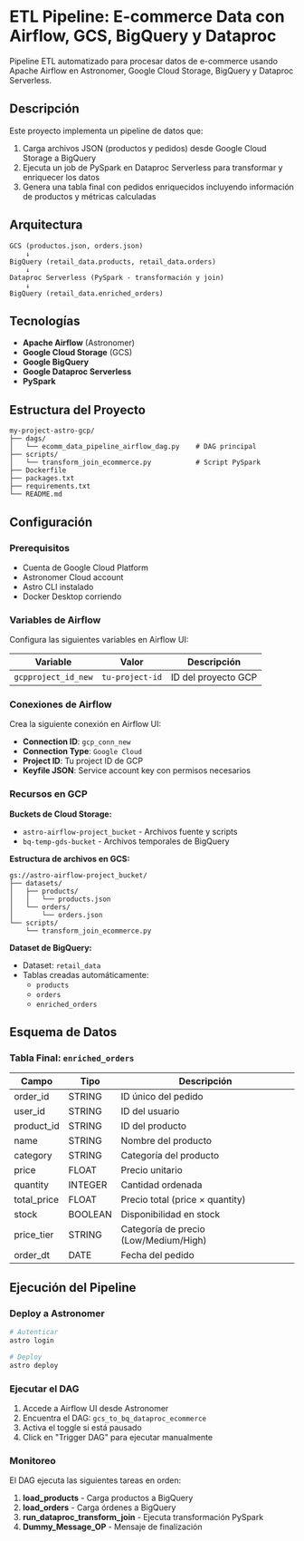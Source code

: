 # ETL Pipeline: E-commerce Data con Airflow, GCS, BigQuery y Dataproc

Pipeline ETL automatizado para procesar datos de e-commerce usando Apache Airflow en Astronomer, Google Cloud Storage, BigQuery y Dataproc Serverless.

## Descripción

Este proyecto implementa un pipeline de datos que:
1. Carga archivos JSON (productos y pedidos) desde Google Cloud Storage a BigQuery
2. Ejecuta un job de PySpark en Dataproc Serverless para transformar y enriquecer los datos
3. Genera una tabla final con pedidos enriquecidos incluyendo información de productos y métricas calculadas

## Arquitectura
```
GCS (productos.json, orders.json) 
    ↓
BigQuery (retail_data.products, retail_data.orders)
    ↓
Dataproc Serverless (PySpark - transformación y join)
    ↓
BigQuery (retail_data.enriched_orders)
```

## Tecnologías

- **Apache Airflow** (Astronomer)
- **Google Cloud Storage** (GCS)
- **Google BigQuery**
- **Google Dataproc Serverless**
- **PySpark**

## Estructura del Proyecto
```
my-project-astro-gcp/
├── dags/
│   └── ecomm_data_pipeline_airflow_dag.py    # DAG principal
├── scripts/
│   └── transform_join_ecommerce.py           # Script PySpark
├── Dockerfile
├── packages.txt
├── requirements.txt
└── README.md
```

## Configuración

### Prerequisitos

- Cuenta de Google Cloud Platform
- Astronomer Cloud account
- Astro CLI instalado
- Docker Desktop corriendo

### Variables de Airflow

Configura las siguientes variables en Airflow UI:

| Variable | Valor | Descripción |
|----------|-------|-------------|
| `gcpproject_id_new` | `tu-project-id` | ID del proyecto GCP |

### Conexiones de Airflow

Crea la siguiente conexión en Airflow UI:

- **Connection ID**: `gcp_conn_new`
- **Connection Type**: `Google Cloud`
- **Project ID**: Tu project ID de GCP
- **Keyfile JSON**: Service account key con permisos necesarios

### Recursos en GCP

**Buckets de Cloud Storage:**
- `astro-airflow-project_bucket` - Archivos fuente y scripts
- `bq-temp-gds-bucket` - Archivos temporales de BigQuery

**Estructura de archivos en GCS:**
```
gs://astro-airflow-project_bucket/
├── datasets/
│   ├── products/
│   │   └── products.json
│   └── orders/
│       └── orders.json
└── scripts/
    └── transform_join_ecommerce.py
```

**Dataset de BigQuery:**
- Dataset: `retail_data`
- Tablas creadas automáticamente:
  - `products`
  - `orders`
  - `enriched_orders`

## Esquema de Datos

### Tabla Final: `enriched_orders`

| Campo | Tipo | Descripción |
|-------|------|-------------|
| order_id | STRING | ID único del pedido |
| user_id | STRING | ID del usuario |
| product_id | STRING | ID del producto |
| name | STRING | Nombre del producto |
| category | STRING | Categoría del producto |
| price | FLOAT | Precio unitario |
| quantity | INTEGER | Cantidad ordenada |
| total_price | FLOAT | Precio total (price × quantity) |
| stock | BOOLEAN | Disponibilidad en stock |
| price_tier | STRING | Categoría de precio (Low/Medium/High) |
| order_dt | DATE | Fecha del pedido |

## Ejecución del Pipeline

### Deploy a Astronomer
```bash
# Autenticar
astro login

# Deploy
astro deploy
```

### Ejecutar el DAG

1. Accede a Airflow UI desde Astronomer
2. Encuentra el DAG: `gcs_to_bq_dataproc_ecommerce`
3. Activa el toggle si está pausado
4. Click en "Trigger DAG" para ejecutar manualmente

### Monitoreo

El DAG ejecuta las siguientes tareas en orden:

1. **load_products** - Carga productos a BigQuery
2. **load_orders** - Carga órdenes a BigQuery
3. **run_dataproc_transform_join** - Ejecuta transformación PySpark
4. **Dummy_Message_OP** - Mensaje de finalización
